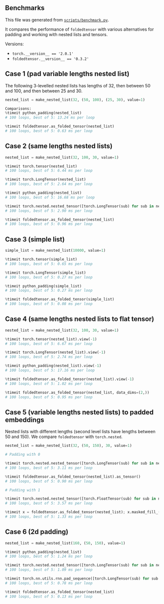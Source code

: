
Benchmarks
----------

This file was generated from [`scripts/benchmark.py`](../scripts/benchmark.py).

It compares the performance of `foldedtensor` with various alternatives for padding
and working with nested lists and tensors.

Versions:
- `torch.__version__ == '2.0.1'`
- `foldedtensor.__version__ == '0.3.2'`


## Case 1 (pad variable lengths nested list)

The following 3-levelled nested lists has lengths of 32, then between 50 and 100, and then between 25 and 30.
```python
nested_list = make_nested_list(32, (50, 100), (25, 30), value=1)

Comparisons:
%timeit python_padding(nested_list)
# 100 loops, best of 5: 13.24 ms per loop

%timeit foldedtensor.as_folded_tensor(nested_list)
# 100 loops, best of 5: 0.63 ms per loop

```


## Case 2 (same lengths nested lists)

```python
nested_list = make_nested_list(32, 100, 30, value=1)

%timeit torch.tensor(nested_list)
# 100 loops, best of 5: 6.44 ms per loop

%timeit torch.LongTensor(nested_list)
# 100 loops, best of 5: 2.64 ms per loop

%timeit python_padding(nested_list)
# 100 loops, best of 5: 16.68 ms per loop

%timeit torch.nested.nested_tensor([torch.LongTensor(sub) for sub in nested_list]).to_padded_tensor(0)
# 100 loops, best of 5: 2.90 ms per loop

%timeit foldedtensor.as_folded_tensor(nested_list)
# 100 loops, best of 5: 0.96 ms per loop

```


## Case 3 (simple list)

```python
simple_list = make_nested_list(10000, value=1)

%timeit torch.tensor(simple_list)
# 100 loops, best of 5: 0.65 ms per loop

%timeit torch.LongTensor(simple_list)
# 100 loops, best of 5: 0.27 ms per loop

%timeit python_padding(simple_list)
# 100 loops, best of 5: 0.27 ms per loop

%timeit foldedtensor.as_folded_tensor(simple_list)
# 100 loops, best of 5: 0.08 ms per loop

```


## Case 4 (same lengths nested lists to flat tensor)

```python
nested_list = make_nested_list(32, 100, 30, value=1)

%timeit torch.tensor(nested_list).view(-1)
# 100 loops, best of 5: 6.67 ms per loop

%timeit torch.LongTensor(nested_list).view(-1)
# 100 loops, best of 5: 2.74 ms per loop

%timeit python_padding(nested_list).view(-1)
# 100 loops, best of 5: 17.16 ms per loop

%timeit foldedtensor.as_folded_tensor(nested_list).view(-1)
# 100 loops, best of 5: 1.02 ms per loop

%timeit foldedtensor.as_folded_tensor(nested_list, data_dims=(2,))
# 100 loops, best of 5: 0.95 ms per loop

```

## Case 5 (variable lengths nested lists) to padded embeddings

Nested lists with different lengths (second level lists have lengths between 50 and 150). We compare `foldedtensor` with `torch.nested`.
```python
nested_list = make_nested_list(32, (50, 150), 30, value=1)

# Padding with 0

%timeit torch.nested.nested_tensor([torch.LongTensor(sub) for sub in nested_list]).to_padded_tensor(0)
# 100 loops, best of 5: 3.11 ms per loop

%timeit foldedtensor.as_folded_tensor(nested_list).as_tensor()
# 100 loops, best of 5: 0.90 ms per loop

# Padding with 1

%timeit torch.nested.nested_tensor([torch.FloatTensor(sub) for sub in nested_list]).to_padded_tensor(1)
# 100 loops, best of 5: 3.57 ms per loop

%timeit x = foldedtensor.as_folded_tensor(nested_list); x.masked_fill_(x.mask, 1)
# 100 loops, best of 5: 1.33 ms per loop

```


## Case 6 (2d padding)

```python
nested_list = make_nested_list(160, (50, 150), value=1)

%timeit python_padding(nested_list)
# 100 loops, best of 5: 1.24 ms per loop

%timeit torch.nested.nested_tensor([torch.LongTensor(sub) for sub in nested_list]).to_padded_tensor(0)
# 100 loops, best of 5: 1.09 ms per loop

%timeit torch.nn.utils.rnn.pad_sequence([torch.LongTensor(sub) for sub in nested_list], batch_first=True, padding_value=0)
# 100 loops, best of 5: 0.78 ms per loop

%timeit foldedtensor.as_folded_tensor(nested_list)
# 100 loops, best of 5: 0.13 ms per loop

```
